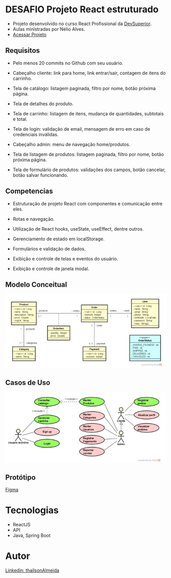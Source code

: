 
# DESAFIO Projeto React estruturado
- Projeto desenvolvido no curso React Profissional da [DevSuperior](https://devsuperior.com.br/). 
- Aulas ministradas por Nélio Alves.
- [Acessar Projeto](https://react-commerce-reactjs-tha.netlify.app/)

## Requisitos
- Pelo menos 20 commits no Github com seu usuário.

- Cabeçalho cliente: link para home, link entrar/sair, contagem de itens do carrinho.

- Tela de catálogo: listagem paginada, filtro por nome, botão próxima página.

- Tela de detalhes do produto.

- Tela de carrinho: listagem de itens, mudança de quantidades, subtotais e total.

- Tela de login: validação de email, mensagem de erro em caso de credenciais inválidas.

- Cabeçalho admin: menu de navegação home/produtos.

- Tela de listagem de produtos: listagem paginada, filtro por nome, botão próxima página.

- Tela de formulário de produtos: validações dos campos, botão cancelar, botão salvar funcionando.

## Competencias
- Estruturação de projeto React com componentes e comunicação entre eles.

- Rotas e navegação.

- Utilização de React hooks, useState, useEffect, dentre outros.

- Gerenciamento de estado em localStorage.

- Formulários e validação de dados.

- Exibição e controle de telas e eventos do usuário.

- Exibição e controle de janela modal.

## Modelo Conceitual
![UML](https://raw.githubusercontent.com/thailsonAlmeida/react-desafio-projeto-estruturado/refs/heads/master/src/assets/software-engineer/uml.png)

## Casos de Uso
![Caso de Uso](https://raw.githubusercontent.com/thailsonAlmeida/react-desafio-projeto-estruturado/refs/heads/master/src/assets/software-engineer/caso-uso.png)

## Protótipo
[Figma](https://www.figma.com/design/ZrGNVNG0kZL6txDv4G8P6s/DSCommerce?node-id=2-2&node-type=frame&t=7r5oGK2h6B5qwArI-0)

# Tecnologias
- ReactJS
- API
- Java, Spring Boot

# Autor
[Linkedin: thailsonAlmeida](https://www.linkedin.com/in/thailsonalmeida/)